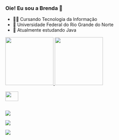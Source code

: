 ### Oie! Eu sou a Brenda 👋

- 👩‍🎓 Cursando Tecnologia da Informação
- 🏫 Universidade Federal do Rio Grande do Norte
- 📖 Atualmente estudando Java

<div>
  <a href="https://beacons.ai/BrendaDantas">
  <img height="150em" src="https://github-readme-stats.vercel.app/api?username=BrendaDantas&show_icons=true&theme=tokyonight&include_all_commits=true&count_private=true"/>    
  <img height="150em" src="https://github-readme-stats.vercel.app/api/top-langs/?username=BrendaDantas&layout=compact&langs_count=16&theme=tokyonight"/>
</div>
  
<div style="display: inline_block"><br>
  <img align="center" alt"Brenda-Java" height="30" width="40"src="https://cdn.jsdelivr.net/gh/devicons/devicon/icons/java/java-original.svg"/>  
</div>
  
##
  
  <!--
<img align="center" alt"Brenda-JS" height="30" width="40" src="https://cdn.jsdelivr.net/gh/devicons/devicon/icons/javascript/javascript-original.svg" />

<img align="center" alt"Brenda-HTML" height="30" width="40" src="https://cdn.jsdelivr.net/gh/devicons/devicon/icons/html5/html5-original.svg" />

<img align="center" alt"Brenda-CSS" height="30" width="40" src="https://cdn.jsdelivr.net/gh/devicons/devicon/icons/css3/css3-original.svg" />

<img align="center" alt"Brenda-Spring" height="30" width="40" src="https://cdn.jsdelivr.net/gh/devicons/devicon/icons/spring/spring-original.svg" 
-->
  
<div>
  <a href="https://www.instagram.com/brendasteph_/" target="_blank"><img src="https://img.shields.io/badge/Instagram-E4405F?style=for-the-badge&logo=instagram&logoColor=white" target="_blank"></a>
  
  <a href="https://www.linkedin.com/in/brenda-dantas-oliveira" target="_blank"><img src="https://img.shields.io/badge/LinkedIn-0077B5?style=for-the-badge&logo=linkedin&logoColor=white" target="_blank"></a>
  
  <a href = "mailto:brendasod98@gmail.com"><img src="https://img.shields.io/badge/Gmail-D14836?style=for-the-badge&logo=gmail&logoColor=white" target="_blank"></a>
  
</div>
